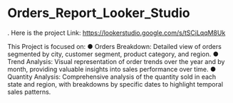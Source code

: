 # Orders_Report_Looker_Studio
.
Here is the project Link: https://lookerstudio.google.com/s/tSCiLqqM8Uk

This Project is focused on:
● Orders Breakdown: Detailed view of orders segmented by city, customer segment, product category, and region.
● Trend Analysis: Visual representation of order trends over the year and by month, providing valuable insights into sales performance over time.
● Quantity Analysis: Comprehensive analysis of the quantity sold in each state and region, with breakdowns by specific dates to highlight temporal sales patterns.

